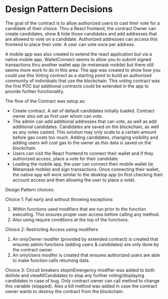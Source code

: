 # Design Pattern Decisions

The goal of the contract is to allow authorized users to cast their vote for a candidate of their choice.  Thru a React frontend, the contract Owner can create candidates, show & hide those candidates and add addresses that are allowed to vote on a candidate.  Authorized addresses can access this frontend to place their vote.  A user can vote once per address.  

A mobile app was also created to extend the react application but via a native mobile app. WalletConnect seems to allow you to submit signed transactions thru another wallet app (ie metamask mobile) but there still seems more work to do in this area.  The app was created to show how you could use this Voting contract as a starting point to build an authorized community of individuals that use the blockchain.  This voting contract was the first POC but additional contracts could be extended in the app to provide further functionality.

The flow of the Contract was setup as:

- Create contract.  A set of default candidates initially loaded.  Contract owner also set as first user whom can vote.
- The admin can add additional addresses that can vote, as well as add additional candidates.  Candidates are saved on the blockchain, as well as any votes casted.  This solution may only scale to a certain amount before gas costs too much. Adding candidates, changing visibility and adding users will cost gas to the owner as this data is saved on the blockchain.
- Users can visit the React frontend to connect their wallet and if they authorized access, place a vote for their candidate.  
- Loading the mobile app, the user can connect their mobile wallet (ie Metamask mobile) and sign transactions.  Once connecting their wallet, the native app will work similar to the desktop app (in first checking their account access and then allowing the user to place a vote).

Design Pattern choices:

Choice 1:
Fail early and without throwing exceptions
1.  Within functions used modifiers that are run prior to the function executing.  This ensures proper user access before calling any method.
2.  Also using require conditions at the top of the functions. 

Choice 2:
Restricting Access using modifiers
1.  An onlyOwner modifer (provided by extended contract) is created that ensures admin functions (adding users & candidates) are only done by the contract owner.
2.  An onlyUsers modifer is created that ensures authorized users are able to make function calls returning data. 

Choice 3:
Circuit breakers
stopInEmergency modifier was added to both doVote and viewAllCandidates to stop any further voting/displaying candidates in case of bug.  Only contract owner can call method to change this variable (stopped).
Also a kill method was added in case the contract owner wants to destroy the contract from the blockchain.